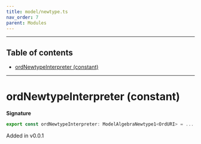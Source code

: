 ```yaml
---
title: model/newtype.ts
nav_order: 7
parent: Modules
---
```


---

<h2 class="text-delta">Table of contents</h2>

- [ordNewtypeInterpreter (constant)](#ordnewtypeinterpreter-constant)

---

# ordNewtypeInterpreter (constant)

**Signature**

```ts
export const ordNewtypeInterpreter: ModelAlgebraNewtype1<OrdURI> = ...
```

Added in v0.0.1

